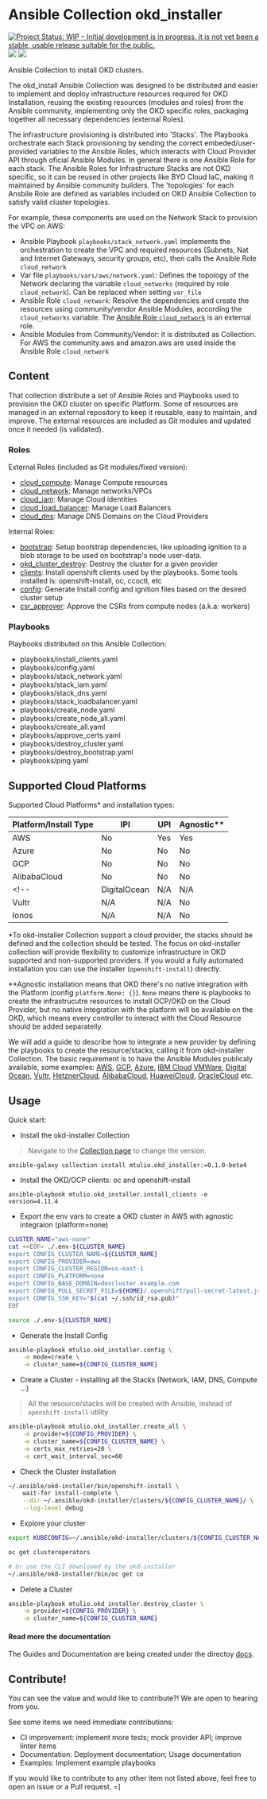 # Ansible Collection okd_installer

[![Project Status: WIP – Initial development is in progress, it is not yet been a stable, usable release suitable for the public.](https://www.repostatus.org/badges/latest/wip.svg)](https://www.repostatus.org/#wip)
[![](https://github.com/mtulio/ansible-collection-okd-installer/actions/workflows/ci.yml/badge.svg?branch=main)](https://github.com/mtulio/ansible-collection-okd-installer/actions/workflows/ci.yml)
[![](https://img.shields.io/ansible/collection/1867)](https://galaxy.ansible.com/mtulio/okd_installer)

Ansible Collection to install OKD clusters.

The okd_install Ansible Collection was designed to be distributed and easier to implement and deploy infrastructure resources required for OKD Installation, reusing the existing resources (modules and roles) from the Ansible community, implementing only the OKD specific roles, packaging together all necessary dependencies (external Roles).

The infrastructure provisioning is distributed into 'Stacks'. The Playbooks orchestrate each Stack provisioning by sending the correct embeded/user-provided variables to the Ansible Roles, which interacts with Cloud Provider API through oficial Ansible Modules. In general there is one Ansible Role for each stack. The Ansible Roles for Infrastructure Stacks are not OKD specific, so it can be reused in other projects like BYO Cloud IaC, making it maintained by Ansible community builders. The 'topologies' for each Ansbile Role are defined as variables included on OKD Ansible Collection to satisfy valid cluster topologies.

For example, these components are used on the Network Stack to provision the VPC on AWS:

- Ansible Playbook `playbooks/stack_network.yaml` implements the orchestration to create the VPC and required resources (Subnets, Nat and Internet Gateways, security groups, etc), then calls the Ansible Role `cloud_network`
- Var file `playbooks/vars/aws/network.yaml`: Defines the topology of the Network declaring the variable `cloud_networks` (required by role `cloud_network`). Can be replaced when setting `var_file`
- Ansible Role `cloud_network`: Resolve the dependencies and create the resources using community/vendor Ansible Modules, according the `cloud_networks` variable. The [Ansible Role `cloud_network`](https://github.com/mtulio/ansible-role-cloud-network) is an external role.
- Ansible Modules from Community/Vendor: it is distributed as Collection. For AWS the community.aws and amazon.aws are used inside the Ansible Role `cloud_network`

## Content

That collection distribute a set of Ansible Roles and Playbooks used to provision the OKD cluster on specific Platform. Some of resources are managed in an external repository to keep it reusable, easy to maintain, and improve. The external resources are included as Git modules and updated once it needed (is validated).

### Roles

External Roles (included as Git modules/fixed version):

- [cloud_compute](https://github.com/mtulio/ansible-role-cloud-compute): Manage Compute resources
- [cloud_network](https://github.com/mtulio/ansible-role-cloud-network): Manage networks/VPCs
- [cloud_iam](https://github.com/mtulio/ansible-role-cloud-iam): Manage Cloud identities
- [cloud_load_balancer](https://github.com/mtulio/ansible-role-cloud-load-balancer): Manage Load Balancers
- [cloud_dns](https://github.com/mtulio/ansible-role-cloud-dns): Manage DNS Domains on the Cloud Providers

Internal Roles:

- [bootstrap](https://github.com/mtulio/ansible-collection-okd-installer/tree/main/roles/bootstrap): Setup bootstrap dependencies, like uploading ignition to a blob storage to be used on bootstrap's node user-data.
- [okd_cluster_destroy](https://github.com/mtulio/ansible-collection-okd-installer/tree/main/roles/okd_cluster_destroy): Destroy the cluster for a given provider
- [clients](https://github.com/mtulio/ansible-collection-okd-installer/tree/main/roles/clients): Install openshift clients used by the playbooks. Some tools installed is: openshift-install, oc, ccoctl, etc
- [config](https://github.com/mtulio/ansible-collection-okd-installer/tree/main/roles/config): Generate Install config and ignition files based on the desired cluster setup
- [csr_approver](https://github.com/mtulio/ansible-collection-okd-installer/tree/main/roles/csr_approver): Approve the CSRs from compute nodes (a.k.a: workers)

### Playbooks

Playbooks distributed on this Ansible Collection:

- playbooks/install_clients.yaml
- playbooks/config.yaml
- playbooks/stack_network.yaml
- playbooks/stack_iam.yaml
- playbooks/stack_dns.yaml
- playbooks/stack_loadbalancer.yaml
- playbooks/create_node.yaml
- playbooks/create_node_all.yaml
- playbooks/create_all.yaml
- playbooks/approve_certs.yaml
- playbooks/destroy_cluster.yaml
- playbooks/destroy_bootstrap.yaml
- playbooks/ping.yaml

## Supported Cloud Platforms

Supported Cloud Platforms* and installation types:

| Platform/Install Type | IPI | UPI | Agnostic** |
| -- | -- | -- | -- |
| AWS | No | Yes | Yes |
| Azure | No | No | No |
| GCP | No | No | No |
| AlibabaCloud | No | No | No |
<!-- | DigitalOcean | N/A | N/A | Init |
| Vultr | N/A | N/A | No |
| Ionos | N/A | N/A | No | -->


*To okd-installer Collection support a cloud provider, the stacks should be defined and the collection should be tested. The focus on okd-installer collection will provide flexibility to customize infrastructure in OKD supported and non-supported providers. If you would a fully automated installation you can use the installer (`openshift-install`) directly.

**Agnostic installation means that OKD there's no native integration with the Platform (config `platform.None: {}`). `None` means there is playbooks to create the infrastrucutre resources to install OCP/OKD on the Cloud Provider, but no native integration with the platform will be available on the OKD, which means every controller to interact with the Cloud Resource should be added separatelly.

We will add a guide to describe how to integrate a new provider by defining the playbooks to create the resource/stacks, calling it from okd-installer Collection. The basic requirement is to have the Ansible Modules publicaly available, some examples: [AWS](https://docs.ansible.com/ansible/latest/collections/community/aws/index.html), [GCP](https://docs.ansible.com/ansible/latest/collections/community/google/index.html), [Azure](https://docs.ansible.com/ansible/latest/collections/azure/azcollection/index.html), [IBM Cloud](https://github.com/IBM-Cloud/ansible-collection-ibm) [VMWare](https://docs.ansible.com/ansible/latest/collections/vmware/vmware_rest/index.html#plugins-in-vmware-vmware-rest), [Digital Ocean](https://docs.ansible.com/ansible/latest/collections/community/digitalocean/index.html), [Vultr](https://docs.ansible.com/ansible/latest/collections/vultr/cloud/index.html#plugins-in-vultr-cloud), [HetznerCloud](https://docs.ansible.com/ansible/latest/collections/hetzner/hcloud/index.html#plugins-in-hetzner-hcloud), [AlibabaCloud](https://docs.ansible.com/ansible/latest/scenario_guides/guide_alicloud.html), [HuaweiCloud](https://github.com/huaweicloud/huaweicloud-ansible-modules), [OracleCloud](https://docs.oracle.com/en-us/iaas/tools/oci-ansible-collection/4.6.0/) etc.

## Usage

Quick start:

- Install the okd-installer Collection

> Navigate to the [Collection page](https://galaxy.ansible.com/mtulio/okd_installer) to change the version.

~~~
ansible-galaxy collection install mtulio.okd_installer:=0.1.0-beta4
~~~

- Install the OKD/OCP clients: oc and openshift-install

~~~
ansible-playbook mtulio.okd_installer.install_clients -e version=4.11.4
~~~

- Export the env vars to create a OKD cluster in AWS with agnostic integraion (platform=none)

~~~bash
CLUSTER_NAME="aws-none"
cat <<EOF> ./.env-${CLUSTER_NAME}
export CONFIG_CLUSTER_NAME=${CLUSTER_NAME}
export CONFIG_PROVIDER=aws
export CONFIG_CLUSTER_REGION=us-east-1
export CONFIG_PLATFORM=none
export CONFIG_BASE_DOMAIN=devcluster.example.com
export CONFIG_PULL_SECRET_FILE=${HOME}/.openshift/pull-secret-latest.json
export CONFIG_SSH_KEY="$(cat ~/.ssh/id_rsa.pub)"
EOF

source ./.env-${CLUSTER_NAME}
~~~

- Generate the Install Config

~~~bash
ansible-playbook mtulio.okd_installer.config \
    -e mode=create \
    -e cluster_name=${CONFIG_CLUSTER_NAME}
~~~

- Create a Cluster - installing all the Stacks (Network, IAM, DNS, Compute ...)

> All the resource/stacks will be created with Ansible, instead of `openshift-install` utility

~~~bash
ansible-playbook mtulio.okd_installer.create_all \
    -e provider=${CONFIG_PROVIDER} \
    -e cluster_name=${CONFIG_CLUSTER_NAME} \
    -e certs_max_retries=20 \
    -e cert_wait_interval_sec=60
~~~

- Check the Cluster installation

~~~bash
~/.ansible/okd-installer/bin/openshift-install \
    wait-for install-complete \
    --dir ~/.ansible/okd-installer/clusters/${CONFIG_CLUSTER_NAME}/ \
    --log-level debug
~~~

- Explore your cluster

~~~bash
export KUBECONFIG=~/.ansible/okd-installer/clusters/${CONFIG_CLUSTER_NAME}/auth/kubeconfig

oc get clusteroperators

# Or use the CLI downloaed by the okd-installer
~/.ansible/okd-installer/bin/oc get co
~~~

- Delete a Cluster

~~~bash
ansible-playbook mtulio.okd_installer.destroy_cluster \
    -e provider=${CONFIG_PROVIDER} \
    -e cluster_name=${CONFIG_CLUSTER_NAME}
~~~

#### Read more the documentation

The Guides and Documentation are being created under the directoy [docs](./docs/README.md).

## Contribute!

You can see the value and would like to contribute?! We are open to hearing from you.

See some items we need immediate contributions:

- CI improvement: implement more tests; mock provider API; improve linter items
- Documentation: Deployment documentation; Usage documentation
- Examples: Implement example playbooks

If you would like to contribute to any other item not listed above, feel free to open an issue or a Pull request. =]
